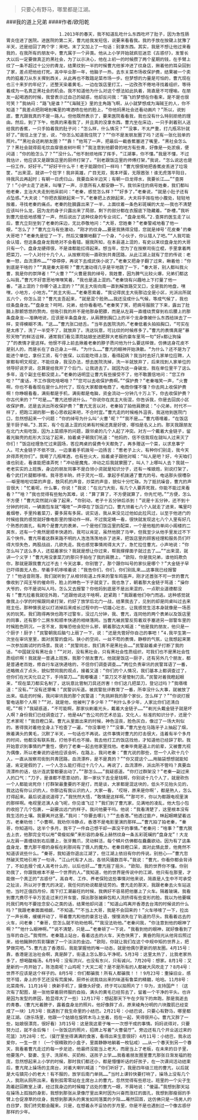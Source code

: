 > 只要心有野马，哪里都是江湖。

###我的道上兄弟
####作者/欧阳乾

						1.2013年的春天，我不知道乱吃什么东西吃坏了肚子，因为急性肠胃炎住进了医院。进医院的第二天，曹亢给我发短信，说要来看看我。我的手放在按键上犹豫了半天，还是给回了两个字：来吧。末了又加上了一句话：别拿东西。其实，我是不想让他过来看我的，在我所有的朋友中，曹亢属于一个异类。他从上小学开始就疯狂迷恋《古惑仔》，发誓长大以后一定要做真正的黑社会，为了以示决心，他在上初一的时候攒了两个星期的钱，在手臂上纹了一条不超过十公分的青龙，结果纹到一半的时候曹亢他爹冲进了纹身店，揪着他的耳朵回到了家，差点把他给打死。高中毕业那一年，他脑子一热，去东关菜市场收保护费，结果被一个卖肉的掂着刀从东关撵到西关，从此再也不敢踏足菜市场一步。但梦想的力量是可怕的，曹亢现在也三十来岁的年纪了，还整天染着黄毛，一边在饭店里打工，一边孜孜不倦地寻找着组织，等待着成为一名真正黑社会的机会。我不知道他为什么对这个想法如此执着，简直是不可理喻。在朋友一起喝酒的时候，我曾表示过自己的疑惑，他却反问我：“路飞的梦想在你看来，是不是也很可笑？”我纳闷：“路飞是谁？”“《海贼王》里的主角路飞啊，从小就梦想成为海贼王的人，你不知道？”我差点把刚喝到嘴里的啤酒喷在他的脸上，“你他妈黑社会还看动画片？”所以，说到底，曹亢跟我真的不是一路人。但他既然表示了，要来医院看看我，我也没有什么特别拒绝的理由。然后，到了下午，他真的来看我了，并且真的没拿东西。曹亢坐在床边，一只手剥着别人送给我的香蕉，一只手拍着我的肚子问：“怎么样，什么情况？”“没事，不太严重，打几瓶吊针就好了。”我往上坐了坐，说，“你怎么知道我住院了？”“你不是发朋友圈了吗？还有一张化验单的照片。”“黑社会还刷朋友圈？”“靠！”他骂了一声，把最后一截香蕉塞进了嘴里，“黑社会怎么了？黑社会就得茹毛饮血穿兽皮树叶啊？”我注意到他颧骨的地方有些青，好像是一处淤痕，便问道：“你的脸怎么了？”“没什么，”他不耐烦地挥了挥手，“江湖事，你不懂。”我是不懂，不过我估计，他应该又是跟饭店里的厨师打架了。“别老跟饭店里的师傅打架，”我说，“怎么说这也是一份工作，好好干。”“好好干什么干！老子能跟你们一样吗！”曹亢恨恨地把香蕉皮丢进了垃圾筐，“出来混，就讲一个狂字！我非英雄，广目无双，我本坏蛋，无限嚣张！谁无虎落平阳日，待我风云再起时；有朝一日虎归山，我要血染半边天；有朝一日龙得水，我要长江……”“查房了！”小护士走了进来，叫嚷了一声，示意所有人都安静一下。我邻床住的病号姓秦，我们都叫他老秦，主治大夫走到他床前问：“老秦，感觉怎么样？”“好多了，”老秦说，“就是小肚子还有点坠感。”大夫说：“你把衣服掀起来一下。”老秦把上衣掀起来，大夫将手按在他小腹处，轻轻地按着，寻找老秦的痛点。老秦的肚腩露出来了一半，上面纹着一条色彩斑斓的大龙——我也不清楚应该叫什么龙，因为龙的身子只露出来了局部，剩下的部分都在衣服底下隐藏着。“卧槽，”我听到曹亢低低地感慨了一声，然后说出了这种纹身的专业词汇，“盘身龙啊。”2.查房的医生走了以后，曹亢立刻坐到了老秦的床边，无比恭敬地问：“大哥，您姓秦？”老秦警戒地看了他一眼，“怎么了？”曹亢立马有些激动，“刚才的纹身……要是我猜得没错，您就是绰号‘花皮秦’的秦大哥吧？”老秦先是怔了一下，然后又慵懒地翻了一个身，“小伙子，你认错人了吧。”“人我可能会认错，但这条盘身龙我绝对不会看错。据我所知，在本县道上混的，有史以来纹盘身龙的大哥只有一个。盘身龙硬得很，不是谁都能扛得起来。想当年，您为了在按察司街立棍，手里拿着两把菜刀，一个人对付十几个人，从按察司街一直砍到共青团路，从此江湖上就有了您的传说：老秦一怒，血流漂杵……”“停停停，再说下去成武侠小说了。”老秦又把身子翻了过来，瞅着他：“你到底是干啥的？”“真是秦大哥啊？”曹亢激动得几乎是平地跳了一下，“秦大哥，别人都叫我火曹，我是你的崇拜者！”“火曹？”“火曹是我的绰号，我姓曹，因为脾气比较火爆，兄弟们都这么叫我，”曹亢不好意思地嘿嘿笑着，“我也是道上混的。”老秦饶有兴趣地上下打量了他一番，“道上混的？你哪个道上混的？”“民主大街向南一直到解放路交叉口，全是我的地盘，嘿嘿，小地方，小地方。”“民主大街……”老秦思索着，“我记得民主大街那边全是小区，光派出所就五六个，你怎么混？”曹亢支吾起来，“就是混个脸熟……我还没成什么气候，等成气候了，我也纹条盘身龙。”“盘身龙？呵呵，兄弟，给你看看吧。”老秦笑了笑，把病号服脱了下来，露出了肚腩上那颤悠悠的赘肉，但吸引我的并不是他那身肥膘，而是从左肩一直缠绕贯穿到右后腰上的那条盘身龙——准确地说，应该是半条盘身龙，从肩膀到胸口上的半个龙身像被什么东西给抹去了一样，变得模糊不清。“这……”曹亢张口结舌。“当年去医院洗的，”老秦低着头拍拍胸口，“可实在是太疼了，洗了一半受不了，就放弃了。洗这玩意，可比纹的时候疼多了。”曹亢的表情真是“暴殄天物”的鲜活诠释，通常我们看见漂亮姑娘坐进肥胖大老板的豪车里骂一句“好x都让狗操了”的表情才是这样。他恨不得上前去揪着老秦的脖子质问他为什么要这样做，仿佛这身花皮不是别人的，而是长在了自己身上一样。“为什么……”曹亢的眼神开始涣散。“为什么？还不是为了能进个单位，拿份工资，有个医保，以后能吃得上饭，看得起病？我当时去好几家单位应聘，人家都有明文规定，不能纹身，我没办法，想去医院洗掉，洗一半就放弃了，后来找到人家单位的领导好说歹说，总算是给我开了个后门，让我进去了。就因为这一身破龙，我在单位里干了这么多年，连个副主任都没提上。”老秦的话明显让曹亢有些接受不了，他不敢置信地问：“您工作啦？”“废话，不工作我吃啥喝啥？”“您可以去收保护费啊。”“保护费？”老秦嗤笑一声，“火曹啊，你也不看看现在是什么时代了，现在大家都做电商了，电商你懂不懂？你去网上收保护费啊！你睁眼看看，满街都是手机，满街都是电脑，资金流动一分钟几十万上下，你去收保护费？你古代来的？”“可是……”曹亢还想说什么。“你说你在民主大街混，你告诉我，你是去回民小区收保护费，还是去派出所收保护费？”曹亢无言以对，老秦拍了拍他肩膀说：“小兄弟，时代不一样了，把跑江湖的那一套心思收起来吧，不合时宜。”曹亢走的时候格外沮丧，我送他到医院门口，忽然想起来一个问题：“你的绰号为什么叫‘火曹’呢？”“我不是……”曹亢嗫嚅着，“在饭店里干厨子嘛。”3.其实，有个在道上混的兄弟有时候还真是好使，哪怕是名义上的。那天我跟朋友在北门大街吃饭，因为上菜顺序的问题，跟邻桌的几个人起了冲突。对方一个戴着大金链子，留着光脑壳的彪形大汉站了起来，拍着桌子朝我们吼道：“他妈的，信不信我现在就叫人过来灭了你们！”饭店经理急忙过来圆场，答应两桌的餐费今天都免了，再多赠送一个菜，以求息事宁人。可大金链子不依不饶，一边拿着手机拨号一边扬言：“惹老子上火，有种你们别走，我今天非得弄死你们”。我喝了几瓶啤酒，也有些火大，拍着桌子跟他对喊：“叫人是吧？好，今天咱们谁也别走，看谁能把谁弄死！”冲动是魔鬼，冲动之后我就蒙圈了，叫人？上哪叫人去？我就一老老实实的上班族，身边的朋友同事不是白领小资就是知识分子，还有一堆娘炮，别说打架了，看个武打片腿都哆嗦。我寻思半晌，终于灵光一现，拿起手机拨通了曹亢的号。电话那头很嘈杂——噼里啪啦切菜的声音，鼓风机的声音，炒菜的声音，貌似十分忙碌。为了抵抗噪音，曹亢的声音很大：“忙着呢，什么事，你说！”我说：“在北门大街，有几个人要弄死我，你能不能过来看看？”“啥？”我也觉得有些勉为其难，说：“算了算了，不方便就算了，你先忙吧。”“方便，怎么不方便！”曹亢突然就兴奋了起来，“你别动，老子十五分钟后杀到！”说是十五分钟，还不到十分钟的时间，一辆面包车就“嘎吱”一声停在了饭店门口，曹亢领着七八个人就走了进来，嘴里叼着烟卷，手里拎着菜刀，要多屌有多屌。说实话，我从来没见过他如此拉风过，以至于他进门的时候给我的感觉就好像电影里的慢动作一样。不过我定睛一看，很快就发现这七八个人里有好几个熟悉的面孔，有两个是曹亢的表弟，一个是他们饭店里的配菜，一个是他租的单间小阁楼的二房东，还有一个竟然是顺丰快递的，我可以肯定，虽然他脱了马甲，但我至少从他手里发过不下五个快件。曹亢带着这群来路不明的人浩浩荡荡地杀了进来，把饭店里的顾客经理和服务员们吓得大惊失色，两股战战，几欲先走。我也感觉事情闹得太大了，急忙拉住曹亢，小声地说：“你怎么叫了这么多人，还掂着家伙？我就是想让你过来，帮我撑撑面子就过去了……”“出来混，就讲一个义字！”曹亢用没拿菜刀的那只手拍在了我的肩膀上，“欧阳，你是我兄弟，谁他妈欺负你，那就是跟我曹亢过不去！今天这事，你别管了，那个跟你叫号的家伙是哪个？”大金链子早已吓得面无人色，举着手机哆嗦着说：“我告你们，你们，你们别乱来……这事我已经报警了！”他话音刚落，我们就听到了从相邻街道上传来的警车鸣笛声，刚才还嚣张不可一世的曹亢像收到了阎王爷的催命符，脸上的神色一下子就变了。我也急了，朝着那大金链子骂道：“操你大爷的，你不是说叫人吗，怎么又去报警？你他妈到底是不是出来混的，一点职业道德都没有！”曹亢拉着我就往外跑，“还跟他说这干啥啊，赶紧跑！”我跟着他们夺门而逃。这种感觉就像我上小学的时候跟同桌打架，约好了放学后北门一战，结果我去了，见到的却是同桌叫过去来班主任。那种懊丧足以打消掉后来成长过程中的一切雄心壮志，让我感觉生活本身就像是一场恶劣的玩笑。我们跑得再快也跑不过警车，没过几分钟，我、曹亢，连同他的两个表弟以及饭店里的同事，还有那个二房东和顺丰快递的相继落网。当曹亢被民警反剪着双手塞进另一部警车里的时候脸色阴沉，一言不发，我唯恐他会犯什么邪，朝着那边大喊道：“他是我的朋友，他只是一个厨子！厨子！”民警朝我后脑勺上扇了一下，说：“还是先管好你自己的事吧！”4.我平生第一次坐在审讯室里，面对民警的盘问。狭小的空间，一丝不苟的表情，静穆的气氛，让我想起来第一次参加面试时的场景。我说：“民警同志，我们真不是黑社会……”民警敲着桌子打断了我的话，“中国就没有黑社会！”“对对，没有黑社会，只有黑社会性质组织，可我们也不是黑社会性质组织啊！我就是一普通上班族，我那个朋友曹亢，他就是饭店一厨子，还有另外几个朋友，都是普通老百姓，修自行车送快递啥的，不信你们调查调查……”两位负责审讯的民警耳语了一番，还略微点了点头，貌似赞同我的观点，接着又道：“你们的个人情况，我们基本上都调查过了，但你们在光天化日之下，手持菜刀……”我嘟囔道：“菜刀又不是管制刀具。”民警对着我瞪起眼来，“现在菜刀都实名制了，这玩意比管制刀具还厉害！你们这几把菜刀，登记过吗？”我嗫嚅道：“没有。”“没有还犟嘴！”民警训斥道。被民警批评教育了一番，所幸没什么大事，就被放了出来。临走的时候，我问审讯我的那个民警道：“先挑衅我的那个家伙，怎么样了？”“你说打报警电话那个人啊？”“对，就是他，他被判了多少年？”“判什么多少年，人家比你们还清白呢。”“啊？”我疑惑道，“不可能啊，那家伙剃着光头，戴着大金链子……”“剃光头戴金链子就是坏人啊？身份我们已经调查过了，他是4A广告公司的艺术总监，文化人，标准的知识分子，还是个艺术家呢！”我目瞪口呆。曹亢从里面出来的时候，神色沮丧，脸色灰白，像过了一场大刑似的。害得我对着他全身上下检查了一遍，“你没事吧？”“没事，”曹亢坐在马路牙子上抽起了烟，揪着满头的黄毛，沉默了半天，一句话也不再说。这件事情对曹亢的打击很大，连着有半个多月的时间，他都没有联系我，打他手机也不接。我去他打工的饭店找他，才知道他已经辞了职。我开始意识到事情的严重性，便约了老秦一起去他家里找他。老秦毕竟是道上的前辈，又被曹亢视为偶像，所以老秦说的话他应该会听。在路上，我问老秦：“曹亢说的那些，您一个人砍十几个人，一直从按察司街到共青团路，血流漂杵，是不是真的？”“你又提这个……用脑袋想想就能知道，肯定是假的了，一个人怎么能打得过十几个人。再说了，血流漂杵，派出所不管吗？真要血流漂杵的话，估计连武警都要出动了。”“那怎么……”我疑惑道。“你打过群架没？”老秦一副过来人的口气：“刀子，是谁都不愿意动的，那一家伙下去全是钱啊，你别说十几个人了，就是砍伤一个人都能讹死你！打群架最重要的不是打，而是谈，大家都是混这块的，低头不见抬头见的，我这边有你认识的人，你那边有我认识的人，大家一看，‘哎呀，原来是你啊’，都是熟人，怎么打得起来。最后说道说道得了。”我恍然大悟，“敢情是这样啊。”“那可不，你以为都跟电视里演的那样啊。电视里还演人会飞呢，你见谁飞过？”我们到了曹亢家，见满地的凌乱，他大包小包的收拾了几个包裹，一副要出远门的样子。我问他要干吗。他说：“我看清楚了，这里根本没有我生活的土壤。我要离开这里。”我问：“你要去哪儿？”“去香港。”他透过窗户，眯起眼睛望着远方。老秦劝他：”小曹啊，我劝你冷静点，香港不是电影里演的那样……”曹亢拍了拍老秦，“秦哥，你知道吗，这半个多月，我干了一件自己想干却一直没干的事情。”老秦问：“啥事？”曹亢脱去上衣，他那完全可以用“骨瘦如柴”来形容的身板上赫然纹身一条五彩斑斓的“盘身龙”！大龙从左肩一直缠绕到右后腰上，张牙舞爪，灵动鲜活，每个鳞片仿佛都在蠢蠢欲动。因为有了这条盘身龙，曹亢那干瘪的身板在刹那间有了慑人的魔力。老秦目瞪口呆，面对此情此景，他竟然不知道该说些什么。“秦哥，我知道你退出江湖了，但江湖上依旧有你的传说。别担心——”曹亢忽然破天荒地引用了一句诗，“江山代有才人出，各领风骚数百年。”我说：“曹亢，你看你都会背诗了，不如去报个成人高考什么的，以后也好……”曹亢摇了摇头，“欧阳，我的世界你不懂。你别劝我了，你跟我根本不是一个世界的人。”我知道，他的世界是传说中的江湖，他只有在那里，才能做一个真正的“古惑仔”。高自考、工作、养老保险这些事情对他来说，简直是人生中不可承受之扯淡，所以对于曹亢的决定，我任何的劝说都是徒劳的。曹亢走的那天，我跟老秦去火车站送他，当时正值四月份，南下打工潮最旺的时候，我俩好不容易把他塞上了火车。隔着玻璃，我看到曹亢费尽千辛万苦走过来打开车窗，探出那张被麻包和人流挤得有些变形的脸。我以为他要嘱托我们两句不要挂念安心之类的话，结果他却问道：“知道山鸡离开香港去台湾的时候说的什么吗？”我跟老秦面面相觑，“不知道。”“不当上大哥，我是不会回来的！”火车哆嗦了一下，拉出了一声长嘶，缓缓开动了，带着曹亢和他的豪言壮语，慢慢消失在了轨道的尽头。我看着远去的火车，问老秦：“秦哥，您怎么就不劝劝他啊。”“我没法劝他。”老秦问我，“你注意到他的眼神了啊？”“他什么眼神啊。”“说不清楚，只是……”老秦顿了一下说，“我看到他的眼神，就好像看到了当年的自己。”我愕然。老秦踏上站台，看着远去的火车，天色快黑了，黄昏的阳光从他背后照过来，给他臃肿的剪影镶嵌了一个淡淡的金边。“欧阳，你就让我们在这个中规中矩的世界上，把梦做完吧。”5.曹亢去了香港后，我能掌握他的唯一动态，就是他偶尔更新的朋友圈。4月15号：靠，香港是法治社会啊，真是醉了，街道上怎么那么干净呢。5月3号：这里太热了，比我老家热多了，想喝酸梅汤。6月9号：没有洪兴，也没有东兴，只有诚兴。7月20号：想家。8月1号：又是新的一月开始了。陈浩南呢？山鸡呢？大天二呢？是不是所有的人都被大风吹走了？8月4号：世界不应该是这个样子的。8月5号：你们都骗我！所有人都骗我！！！9月23号：重操旧业，感觉不错，身上的手艺还没有荒废掉。厨师长说我烧出来的味道有鲁菜的精髓，哈哈。11月8号：北菜南传。11月16号：换新手机了，摄像头好使，终于可以拍照片了！华为，支持国产！（这次有了配图，是一张他穿着厨师服的自拍，满头的黄毛已经剪去了，留着一个干净的平头。也许是因为发型的原因，脸显得大了一些）12月17号：想起那天下午在夕阳下的奔跑，那是我逝去的青春。（曹亢光着膀子，露着盘身龙的照片。他好像胖了点，原来棱角分明的六块腹肌已经变成了一块）1月3号：我遇到了我生命里的小结巴。2月21号：小结巴说，只要心有野马，哪里都是江湖。（游乐场里，他跟一个姑娘在旋转木马上坐着，抱在一起，笑得很开心。曹亢又胖了一些，姑娘很漂亮，很好看）3月15号：这是我这辈子唯一一次想干成的事情。妈妈说得对，只要努力过，就不会后悔！（一张饭店的照片，招牌上写着“火曹餐厅”。旁边还有几个开业送过来的花篮）3月28号：忙。（餐厅里坐得满满的食客，看得出来生意很好）4月11号：小结巴，我永远爱你，一生一世！（一个很精致的小盒子，里面静静地躺着一枚钻戒）……从一个春天到另一个春天，我看着曹亢走过的每一步足迹，他最终没能当上老大，而是当上了老板，在未来的日子里，他要落户、娶妻、生子、洗尿布、买奶粉、送孩子上学……我看着朋友圈里曹亢那张日渐发福的脸庞，忽然想起来上小学的时候，那时我们都还小，都是懵懂听话的好孩子，在一次课间活动结束后，曹亢爬上操场的主席台，对着大喇叭喊道：“你们听好了，我是四年级三班的曹亢，以后就是大屯镇完小的老大！有不服的，放学后南门单挑……”当时上课铃快要打响了，操场上没有几个人，我刚从厕所出来，看到孤零零站在主席台上的曹亢，忽然觉得有些悲壮。班里的一个尖子生跑着赶回教室上课，经过我身边的时候瞄了远处的曹亢一眼，不屑地说：“傻逼。”我想到那天站在操场上孤独的身影，我想到那张从录像厅里出来时因为兴奋而涨红的面孔，我想到那瘦弱的手臂上仓促潦草的纹身，我想到那满头的黄发如同落寞的夕阳……蓦然回首，这仿佛只是一场男人的白日梦，我们终究都会醒来。只是，在想着永不妥协的岁月里，你是不是也遇到过一个像古惑仔那样的少年。			  		